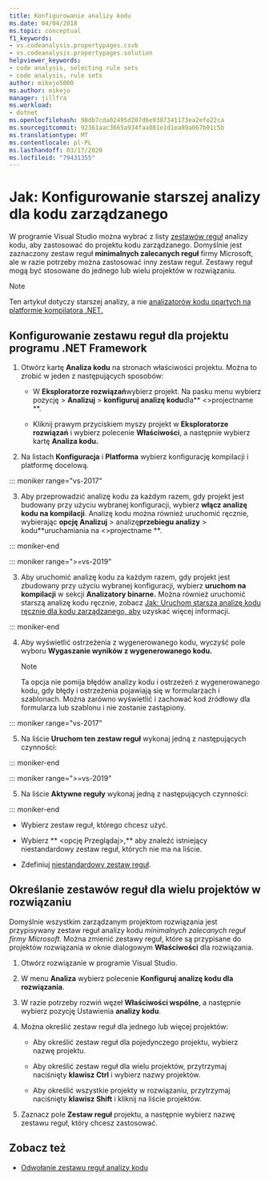 ```yaml
---
title: Konfigurowanie analizy kodu
ms.date: 04/04/2018
ms.topic: conceptual
f1_keywords:
- vs.codeanalysis.propertypages.csvb
- vs.codeanalysis.propertypages.solution
helpviewer_keywords:
- code analysis, selecting rule sets
- code analysis, rule sets
author: mikejo5000
ms.author: mikejo
manager: jillfra
ms.workload:
- dotnet
ms.openlocfilehash: 98db7cda02495d207d6e9387341173ea2efe22ca
ms.sourcegitcommit: 92361aac3665a934faa081e1d1ea89a067b01c5b
ms.translationtype: MT
ms.contentlocale: pl-PL
ms.lasthandoff: 03/17/2020
ms.locfileid: "79431355"
---
```

# <a name="how-to-configure-legacy-analysis-for-managed-code"></a>Jak: Konfigurowanie starszej analizy dla kodu zarządzanego

W programie Visual Studio można wybrać z listy [zestawów reguł](../code-quality/rule-set-reference.md) analizy kodu, aby zastosować do projektu kodu zarządzanego. Domyślnie jest zaznaczony zestaw reguł **minimalnych zalecanych reguł** firmy Microsoft, ale w razie potrzeby można zastosować inny zestaw reguł. Zestawy reguł mogą być stosowane do jednego lub wielu projektów w rozwiązaniu.

> [!NOTE]
> Ten artykuł dotyczy starszej analizy, a nie [analizatorów kodu opartych na platformie kompilatora .NET.](use-roslyn-analyzers.md)

## <a name="configure-a-rule-set-for-a-net-framework-project"></a>Konfigurowanie zestawu reguł dla projektu programu .NET Framework

1. Otwórz kartę **Analiza kodu** na stronach właściwości projektu. Można to zrobić w jeden z następujących sposobów:

   - W **Eksploratorze rozwiązań**wybierz projekt. Na pasku menu wybierz pozycję >  **Analizuj** > **konfiguruj analizę kodu**dla** \<>projectname **.

   - Kliknij prawym przyciskiem myszy projekt w **Eksploratorze rozwiązań** i wybierz polecenie **Właściwości**, a następnie wybierz kartę **Analiza kodu.**

2. Na listach **Konfiguracja** i **Platforma** wybierz konfigurację kompilacji i platformę docelową.

::: moniker range="vs-2017"

3. Aby przeprowadzić analizę kodu za każdym razem, gdy projekt jest budowany przy użyciu wybranej konfiguracji, wybierz **włącz analizę kodu na kompilacji**. Analizę kodu można również uruchomić ręcznie, wybierając **opcję Analizuj** > analizę**przebiegu analizy** > kodu**uruchamiania na \<>projectname **.

::: moniker-end

::: moniker range=">=vs-2019"

3. Aby uruchomić analizę kodu za każdym razem, gdy projekt jest zbudowany przy użyciu wybranej konfiguracji, wybierz **uruchom na kompilacji** w sekcji **Analizatory binarne.** Można również uruchomić starszą analizę kodu ręcznie, zobacz [Jak: Uruchom starszą analizę kodu ręcznie dla kodu zarządzanego, aby](how-to-run-legacy-code-analysis-manually-for-managed-code.md) uzyskać więcej informacji.

::: moniker-end

4. Aby wyświetlić ostrzeżenia z wygenerowanego kodu, wyczyść pole wyboru **Wygaszanie wyników z wygenerowanego kodu.**

    > [!NOTE]
    > Ta opcja nie pomija błędów analizy kodu i ostrzeżeń z wygenerowanego kodu, gdy błędy i ostrzeżenia pojawiają się w formularzach i szablonach. Można zarówno wyświetlić i zachować kod źródłowy dla formularza lub szablonu i nie zostanie zastąpiony.

::: moniker range="vs-2017"

5. Na liście **Uruchom ten zestaw reguł** wykonaj jedną z następujących czynności:

::: moniker-end

::: moniker range=">=vs-2019"

5. Na liście **Aktywne reguły** wykonaj jedną z następujących czynności:

::: moniker-end

   - Wybierz zestaw reguł, którego chcesz użyć.

   - Wybierz ** \<opcję Przeglądaj>,** aby znaleźć istniejący niestandardowy zestaw reguł, których nie ma na liście.

   - Zdefiniuj [niestandardowy zestaw reguł](../code-quality/how-to-create-a-custom-rule-set.md).

## <a name="specify-rule-sets-for-multiple-projects-in-a-solution"></a>Określanie zestawów reguł dla wielu projektów w rozwiązaniu

Domyślnie wszystkim zarządzanym projektom rozwiązania jest przypisywany zestaw reguł analizy kodu *minimalnych zalecanych reguł firmy Microsoft.* Można zmienić zestawy reguł, które są przypisane do projektów rozwiązania w oknie dialogowym **Właściwości** dla rozwiązania.

1. Otwórz rozwiązanie w programie Visual Studio.

2. W menu **Analiza** wybierz polecenie **Konfiguruj analizę kodu dla rozwiązania**.

3. W razie potrzeby rozwiń węzeł **Właściwości wspólne**, a następnie wybierz pozycję Ustawienia **analizy kodu**.

4. Można określić zestaw reguł dla jednego lub więcej projektów:

    - Aby określić zestaw reguł dla pojedynczego projektu, wybierz nazwę projektu.

    - Aby określić zestaw reguł dla wielu projektów, przytrzymaj naciśnięty **klawisz Ctrl** i wybierz nazwy projektów.

    - Aby określić wszystkie projekty w rozwiązaniu, przytrzymaj naciśnięty **klawisz Shift** i kliknij na liście projektów.

5. Zaznacz pole **Zestaw reguł** projektu, a następnie wybierz nazwę zestawu reguł, który chcesz zastosować.

## <a name="see-also"></a>Zobacz też

- [Odwołanie zestawu reguł analizy kodu](../code-quality/rule-set-reference.md)
